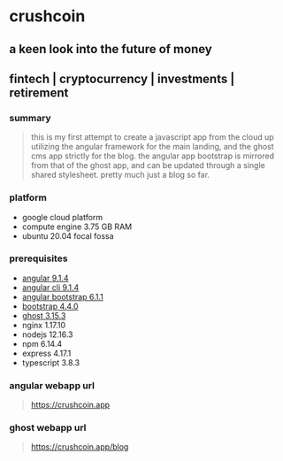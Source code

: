 # crushcoin
## a keen look into the future of money
## fintech | cryptocurrency | investments | retirement

### summary

> this is my first attempt to create a javascript app from the cloud up utilizing the angular framework for the main landing, and the ghost cms app strictly for the blog.  the angular app bootstrap is mirrored from that of the ghost app, and can be updated through a single shared stylesheet.  pretty much just a blog so far.

### platform
* google cloud platform
* compute engine 3.75 GB RAM
* ubuntu 20.04 focal fossa

### prerequisites
* [angular 9.1.4](https://angular.io)
* [angular cli 9.1.4](https://cli.angular.io/)
* [angular bootstrap 6.1.1](https://mdbootstrap.com/legacy/angular/6.1.1/)
* [bootstrap 4.4.0](https://getbootstrap.com/docs/4.4/getting-started/introduction/)
* [ghost 3.15.3](https://ghost.org/)
* nginx 1.17.10 
* nodejs 12.16.3
* npm 6.14.4
* express 4.17.1
* typescript 3.8.3

### angular webapp url
> https://crushcoin.app

### ghost webapp url
> https://crushcoin.app/blog


